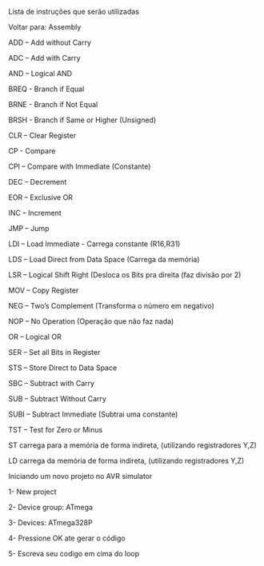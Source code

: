 Lista de instruções que serão utilizadas

Voltar para: Assembly 

ADD – Add without Carry

ADC – Add with Carry

AND – Logical AND

BREQ - Branch if Equal

BRNE - Branch if Not Equal

BRSH - Branch if Same or Higher (Unsigned)

CLR – Clear Register

CP - Compare

CPI – Compare with Immediate (Constante)

DEC – Decrement

EOR – Exclusive OR

INC – Increment

JMP – Jump

LDI – Load Immediate - Carrega constante (R16,R31)

LDS – Load Direct from Data Space (Carrega da memória)

LSR – Logical Shift Right (Desloca os Bits pra direita (faz divisão por 2)

MOV – Copy Register

NEG – Two’s Complement (Transforma o número em negativo)

NOP – No Operation (Operação que não faz nada)

OR – Logical OR

SER – Set all Bits in Register

STS – Store Direct to Data Space

SBC – Subtract with Carry

SUB – Subtract Without Carry

SUBI – Subtract Immediate (Subtrai uma constante)

TST – Test for Zero or Minus

ST carrega para a memória de forma indireta, (utilizando registradores Y,Z)

LD carrega da memória de forma indireta, (utilizando registradores Y,Z)

Iniciando um novo projeto no AVR simulator

1- New project

2- Device group: ATmega

3- Devices: ATmega328P

4- Pressione OK ate gerar o código

5- Escreva seu codigo em cima do loop
